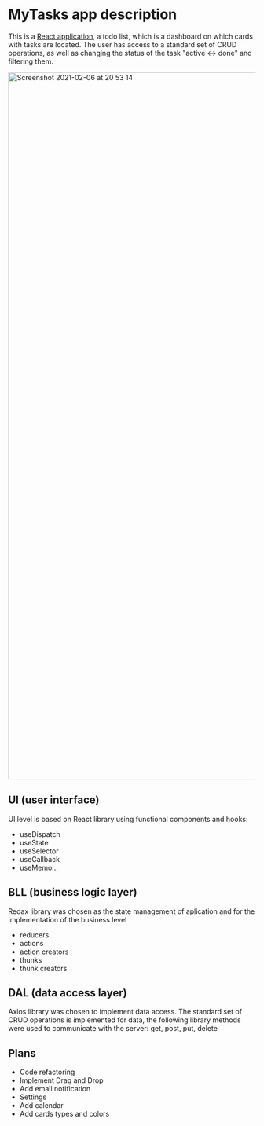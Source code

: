 # MyTasks app description


This is a [React application](https://lit-river-93303.herokuapp.com), a todo list, which is a dashboard on which cards with tasks are located. The user has access to a standard set of CRUD operations, as well as changing the status of the task "active <-> done" and filtering them.

<img width="1440" alt="Screenshot 2021-02-06 at 20 53 14" src="https://user-images.githubusercontent.com/35060830/107125950-db29f600-68bd-11eb-89c8-3b9d57f7dec0.png">

## UI (user interface)

UI level is based on React library using functional components and hooks:
- useDispatch
- useState
- useSelector
- useCallback
- useMemo...

## BLL (business logic layer)

Redax library was chosen as the state management of aplication and for the implementation of the business level
- reducers
- actions
- action creators
- thunks
- thunk creators 

## DAL (data access layer)

Axios library was chosen to implement data access. The standard set of CRUD operations is implemented for data, the following library methods were used to communicate with the server: get, post, put, delete

## Plans
- Code refactoring
- Implement Drag and Drop
- Add email notification
- Settings
- Add calendar 
- Add cards types and colors




